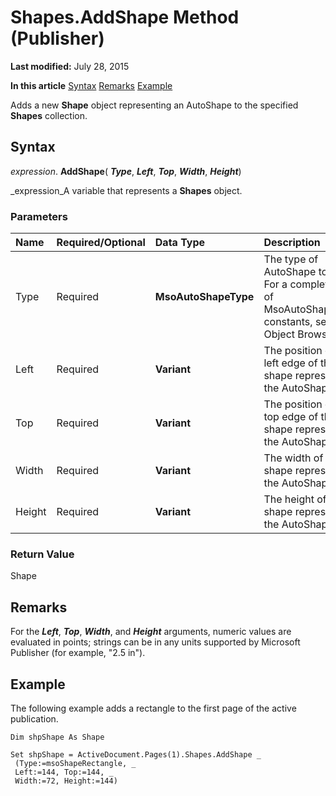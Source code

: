 
# Shapes.AddShape Method (Publisher)

 **Last modified:** July 28, 2015

 **In this article**
 [Syntax](#sectionSection0)
 [Remarks](#sectionSection1)
 [Example](#sectionSection2)


Adds a new  **Shape** object representing an AutoShape to the specified **Shapes** collection.


## Syntax
<a name="sectionSection0"> </a>

 _expression_. **AddShape**( **_Type_**,  **_Left_**,  **_Top_**,  **_Width_**,  **_Height_**)

 _expression_A variable that represents a  **Shapes** object.


### Parameters



|**Name**|**Required/Optional**|**Data Type**|**Description**|
|:-----|:-----|:-----|:-----|
|Type|Required| **MsoAutoShapeType**|The type of AutoShape to draw. For a complete list of MsoAutoShapeType constants, see the Object Browser.|
|Left|Required| **Variant**|The position of the left edge of the shape representing the AutoShape.|
|Top|Required| **Variant**|The position of the top edge of the shape representing the AutoShape.|
|Width|Required| **Variant**|The width of the shape representing the AutoShape.|
|Height|Required| **Variant**|The height of the shape representing the AutoShape.|

### Return Value

Shape


## Remarks
<a name="sectionSection1"> </a>

For the  **_Left_**,  **_Top_**,  **_Width_**, and  **_Height_** arguments, numeric values are evaluated in points; strings can be in any units supported by Microsoft Publisher (for example, "2.5 in").


## Example
<a name="sectionSection2"> </a>

The following example adds a rectangle to the first page of the active publication.


```
Dim shpShape As Shape 
 
Set shpShape = ActiveDocument.Pages(1).Shapes.AddShape _ 
 (Type:=msoShapeRectangle, _ 
 Left:=144, Top:=144, _ 
 Width:=72, Height:=144) 

```

